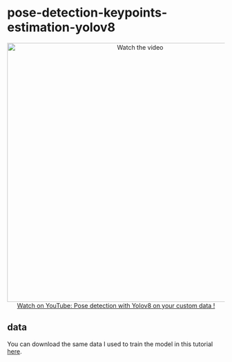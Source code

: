 # pose-detection-keypoints-estimation-yolov8

<p align="center">
<a href="https://www.youtube.com/watch?v=aVKGjzAUHz0">
    <img width="600" src="https://utils-computervisiondeveloper.s3.amazonaws.com/thumbnails/with_play_button/pose_detection_yolov8.jpg" alt="Watch the video">
    </br>Watch on YouTube: Pose detection with Yolov8 on your custom data !
</a>
</p>

## data

You can download the same data I used to train the model in this tutorial [here](https://drive.google.com/file/d/15FkeG4GzJGfwYWBIAaDh5FSapzCN5BaC/view?usp=sharing).
